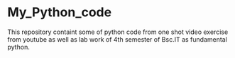 # My_Python_code
This repository containt some of python code from one shot video exercise from youtube as well as lab work of 4th semester of Bsc.IT as fundamental python.
